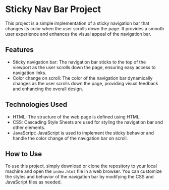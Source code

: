 # Sticky Nav Bar Project

This project is a simple implementation of a sticky navigation bar that changes its color when the user scrolls down the page. It provides a smooth user experience and enhances the visual appeal of the navigation bar.

## Features

- Sticky navigation bar: The navigation bar sticks to the top of the viewport as the user scrolls down the page, ensuring easy access to navigation links.
- Color change on scroll: The color of the navigation bar dynamically changes as the user scrolls down the page, providing visual feedback and enhancing the overall design.

## Technologies Used

- HTML: The structure of the web page is defined using HTML.
- CSS: Cascading Style Sheets are used for styling the navigation bar and other elements.
- JavaScript: JavaScript is used to implement the sticky behavior and handle the color change of the navigation bar on scroll.

## How to Use

To use this project, simply download or clone the repository to your local machine and open the `index.html` file in a web browser. You can customize the styles and behavior of the navigation bar by modifying the CSS and JavaScript files as needed.



